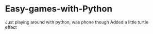 # Easy-games-with-Python
Just playing around with python, was phone though
Added a little turtle effect
